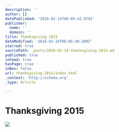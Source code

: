```yaml
---
description: ''
author: []
datePublished: '2016-02-14T06:05:42.879Z'
publisher:
  name: ''
  domain: ''
title: Thanksgiving 2015
dateModified: '2016-02-14T06:05:40.380Z'
starred: true
sourcePath: _posts/2016-02-14-thanksgiving-2015.md
published: true
inFeed: true
hasPage: true
inNav: false
url: thanksgiving-2015/index.html
_context: 'http://schema.org'
_type: Article

---
```

# Thanksgiving 2015
![](https://the-grid-user-content.s3-us-west-2.amazonaws.com/f7646877-bb94-4969-8365-7faad6fb3ffd.png)